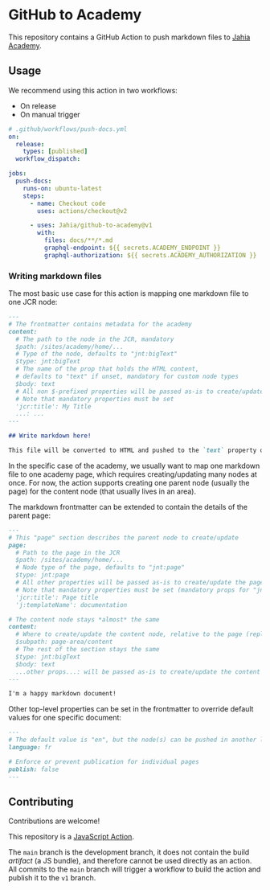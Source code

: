 # GitHub to Academy

This repository contains a GitHub Action to push markdown files to [Jahia Academy](https://academy.jahia.com/).

## Usage

We recommend using this action in two workflows:

- On release
- On manual trigger

```yaml
# .github/workflows/push-docs.yml
on:
  release:
    types: [published]
  workflow_dispatch:

jobs:
  push-docs:
    runs-on: ubuntu-latest
    steps:
      - name: Checkout code
        uses: actions/checkout@v2

      - uses: Jahia/github-to-academy@v1
        with:
          files: docs/**/*.md
          graphql-endpoint: ${{ secrets.ACADEMY_ENDPOINT }}
          graphql-authorization: ${{ secrets.ACADEMY_AUTHORIZATION }}
```

### Writing markdown files

The most basic use case for this action is mapping one markdown file to one JCR node:

```md
---
# The frontmatter contains metadata for the academy
content:
  # The path to the node in the JCR, mandatory
  $path: /sites/academy/home/...
  # Type of the node, defaults to "jnt:bigText"
  $type: jnt:bigText
  # The name of the prop that holds the HTML content,
  # defaults to "text" if unset, mandatory for custom node types
  $body: text
  # All non $-prefixed properties will be passed as-is to create/update the node
  # Note that mandatory properties must be set
  'jcr:title': My Title
  ...: ...
---

## Write markdown here!

This file will be converted to HTML and pushed to the `text` property of the big text node type.
```

In the specific case of the academy, we usually want to map one markdown file to one academy page, which requires creating/updating many nodes at once. For now, the action supports creating one parent node (usually the page) for the content node (that usually lives in an area).

The markdown frontmatter can be extended to contain the details of the parent page:

```md
---
# This "page" section describes the parent node to create/update
page:
  # Path to the page in the JCR
  $path: /sites/academy/home/...
  # Node type of the page, defaults to "jnt:page"
  $type: jnt:page
  # All other properties will be passed as-is to create/update the page node
  # Note that mandatory properties must be set (mandatory props for "jnt:page":)
  'jcr:title': Page title
  'j:templateName': documentation

# The content node stays *almost* the same
content:
  # Where to create/update the content node, relative to the page (replaces $path)
  $subpath: page-area/content
  # The rest of the section stays the same
  $type: jnt:bigText
  $body: text
  ...other props...: will be passed as-is to create/update the content node
---

I'm a happy markdown document!
```

Other top-level properties can be set in the frontmatter to override default values for one specific document:

```md
---
# The default value is "en", but the node(s) can be pushed in another language
language: fr

# Enforce or prevent publication for individual pages
publish: false
---
```

## Contributing

Contributions are welcome!

This repository is a [JavaScript Action](https://docs.github.com/en/actions/tutorials/create-actions/create-a-javascript-action).

The `main` branch is the development branch, it does not contain the build _artifact_ (a JS bundle), and therefore cannot be used directly as an action. All commits to the `main` branch will trigger a workflow to build the action and publish it to the `v1` branch.
